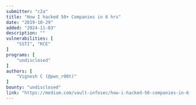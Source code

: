 ```yaml
---
submitter: "c2a"
title: "How I hacked 50+ Companies in 6 hrs"
date: "2019-10-29"
added: "2024-11-03"
description: ""
vulnerabilities: [
    "SSTI", "RCE"
]
programs: [
    "undisclosed"
]
authors: [
    "Vignesh C (@pwn_r00t)"
]
bounty: "undisclosed"
link: "https://medium.com/vault-infosec/how-i-hacked-50-companies-in-6-hrs-7ec0368a9196"
---
```




